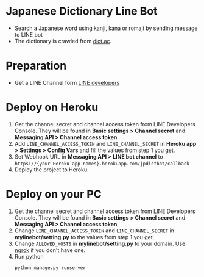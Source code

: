 # Japanese Dictionary Line Bot
* Search a Japanese word using kanji, kana or romaji by sending message to LINE bot
* The dictionary is crawled from [dict.ac](https://dict.asia/).

# Preparation
* Get a LINE Channel form [LINE developers](https://developers.line.biz/en/)

# Deploy on Heroku
1. Get the channel secret and channel access token from LINE Developers Console. They will be found in **Basic settings > Channel secret** and  **Messaging API > Channel access token**.
2. Add `LINE_CHANNEL_ACCESS_TOKEN` and `LINE_CHANNEL_SECRET` in **Heroku app > Settings > Config Vars** and fill the values from step 1 you get.
3. Set Webhook URL in **Messaging API > LINE bot channel** to `https://{your Heroku app names}.herokuapp.com/jpdictbot/callback`
4. Deploy the project to Heroku

# Deploy on your PC
1. Get the channel secret and channel access token from LINE Developers Console. They will be found in **Basic settings > Channel secret** and  **Messaging API > Channel access token**.
2. Change `LINE_CHANNEL_ACCESS_TOKEN` and `LINE_CHANNEL_SECRET` in **mylinebot/setting.py** to the values from step 1 you get.
3. Change `ALLOWED_HOSTS` in **mylinebot/setting.py** to your domain. Use [ngrok](https://ngrok.com/) if you don't have one.
4. Run python
    ```
    python manage.py runserver
    ```